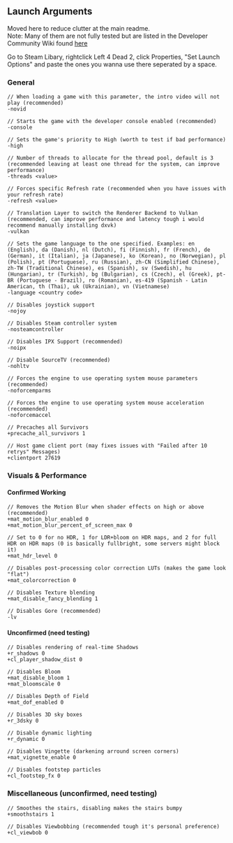 ## Launch Arguments
Moved here to reduce clutter at the main readme.<br>
Note: Many of them are not fully tested but are listed in the Developer Community Wiki found [here](https://developer.valvesoftware.com/wiki/List_of_Left_4_Dead_2_console_commands_and_variables)

Go to Steam Libary, rightclick Left 4 Dead 2, click Properties, "Set Launch Options" and paste the ones you wanna use there seperated by a space.

### General
```
// When loading a game with this parameter, the intro video will not play (recommended)
-novid

// Starts the game with the developer console enabled (recommended)
-console

// Sets the game's priority to High (worth to test if bad performance)
-high

// Number of threads to allocate for the thread pool, default is 3 (recommended leaving at least one thread for the system, can improve performance)
-threads <value>

// Forces specific Refresh rate (recommended when you have issues with your refresh rate)
-refresh <value>

// Translation Layer to switch the Renderer Backend to Vulkan (recommended, can improve performance and latency tough i would recommend manually installing dxvk)
-vulkan

// Sets the game language to the one specified. Examples: en (English), da (Danish), nl (Dutch), fi (Finnish), fr (French), de (German), it (Italian), ja (Japanese), ko (Korean), no (Norwegian), pl (Polish), pt (Portuguese), ru (Russian), zh-CN (Simplified Chinese), zh-TW (Traditional Chinese), es (Spanish), sv (Swedish), hu (Hungarian), tr (Turkish), bg (Bulgarian), cs (Czech), el (Greek), pt-BR (Portuguese - Brazil), ro (Romanian), es-419 (Spanish - Latin American, th (Thai), uk (Ukrainian), vn (Vietnamese)
-language <country code>

// Disables joystick support
-nojoy

// Disables Steam controller system
-nosteamcontroller

// Disables IPX Support (recommended)
-noipx

// Disable SourceTV (recommended)
-nohltv

// Forces the engine to use operating system mouse parameters (recommended)
-noforcemparms

// Forces the engine to use operating system mouse acceleration (recommended)
-noforcemaccel

// Precaches all Survivors
+precache_all_survivors 1

// Host game client port (may fixes issues with "Failed after 10 retrys" Messages)
+clientport 27619
```

### Visuals & Performance
#### Confirmed Working
```
// Removes the Motion Blur when shader effects on high or above (recommended)
+mat_motion_blur_enabled 0
+mat_motion_blur_percent_of_screen_max 0

// Set to 0 for no HDR, 1 for LDR+bloom on HDR maps, and 2 for full HDR on HDR maps (0 is basically fullbright, some servers might block it)
+mat_hdr_level 0

// Disables post-processing color correction LUTs (makes the game look "flat")
+mat_colorcorrection 0

// Disables Texture blending
+mat_disable_fancy_blending 1

// Disables Gore (recommended)
-lv
```
#### Unconfirmed (need testing)
```
// Disables rendering of real-time Shadows
+r_shadows 0
+cl_player_shadow_dist 0

// Disables Bloom
+mat_disable_bloom 1
+mat_bloomscale 0

// Disables Depth of Field
+mat_dof_enabled 0

// Disables 3D sky boxes
+r_3dsky 0

// Disable dynamic lighting
+r_dynamic 0

// Disables Vingette (darkening arround screen corners)
+mat_vignette_enable 0

// Disables footstep particles
+cl_footstep_fx 0
```

### Miscellaneous (unconfirmed, need testing)

```
// Smoothes the stairs, disabling makes the stairs bumpy
+smoothstairs 1

// Disables Viewbobbing (recommended tough it's personal preference)
+cl_viewbob 0
```